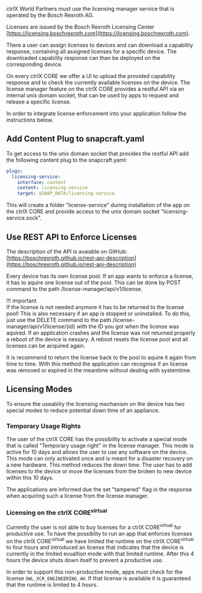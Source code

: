 ctrlX World Partners must use the licensing manager service that is operated by the Bosch Rexroth AG. 

Licenses are issued by the Bosch Rexroth Licensing Center [https://licensing.boschrexroth.com](https://licensing.boschrexroth.com). 

There a user can assign licenses to devices and can download a capability response, containing all assigned licenses for a specific device. The downloaded capability response can than be deployed on the corresponding device.

On every ctrlX CORE we offer a UI to upload the provided capability response and to check the currently available licenses on the device. The license manager feature on the ctrlX CORE provides a restful API via an internal unix domain socket, that can be used by apps to request and release a specific license.

In order to integrate license enforcement into your application follow the instructions below.

## Add Content Plug to snapcraft.yaml
To get access to the unix domain socket that provides the restful API add the following content plug to the snapcraft.yaml:

```yaml
plugs:
  licensing-service:
    interface: content
    content: licensing-service
    target: $SNAP_DATA/licensing-service
``` 

This will create a folder "license-service" during installation of the app on the ctrlX CORE and provide access to the unix domain socket "licensing-service.sock".

## Use REST API to Enforce Licenses

The description of the API is avaiable on GitHub: [https://boschrexroth.github.io/rest-api-description](https://boschrexroth.github.io/rest-api-description)

Every device has its own license pool. If an app wants to enforce a license, it has to aquire one license out of the pool. This can be done by POST command to the path /license-manager/api/v1/license.


!!! important   
    If the license is not needed anymore it has to be returned to the license pool! This is also necessary if an app is stopped or uninstalled. To do this, just use the DELETE    command to the path /license-manager/api/v1/license/{id} with the ID you got when the license was aquired. If an application crashes and the license was not returned properly a reboot of   the device is nessary. A reboot resets the license pool and all licenses can be acquired again. 

It is recommend to return the license back to the pool to aquire it again from time to time. With this method the application can recognise if an license was removed or expired in the meantime without dealing with systemtime.



## Licensing Modes 
To ensure the useablity the licensing mechanism on the device has two special modes to reduce potential down time of an appliance. 

### Temporary Usage Rights
The user of the ctrlX CORE has the possibility to activate a special mode that is called "Temporary usage right" in the license manager. This mode is active for 10 days and allows the user to use any software on the device. This mode can only activated once and is meant for a disaster recovery on a new hardware. This method reduces the down time. The user has to add licenses to the device or move the licenses from the broken to new device within this 10 days.

The applications are informed due the set "tampered" flag in the response when acquiring such a license from the license manager. 

### Licensing on the ctrlX CORE<sup>virtual</sup>
Currently the user is not able to buy licenses for a ctrlX CORE<sup>virtual</sup> for productive use. To have the possiblity to run an app that enforces licenses on the ctrlX CORE<sup>virtual</sup> we have limited the runtime on the ctrlX CORE<sup>virtual</sup> to four hours and introduced an license that indicates that the device is currently in the limited evualtion mode with that limited runtime. After this 4 hours the device shuts down itself to prevent a productive  use.

In order to support this non-productive mode, apps must check for the license `SWL_XCR_ENGINEERING_4H`. If that license is available it is guaranteed that the runtime is limited to 4 hours.
